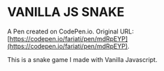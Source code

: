 # VANILLA JS SNAKE

A Pen created on CodePen.io. Original URL: [https://codepen.io/fariati/pen/mdRpEYP](https://codepen.io/fariati/pen/mdRpEYP).

This is a snake game I made with Vanilla Javascript.
